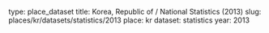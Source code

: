 type: place_dataset
title: Korea, Republic of / National Statistics (2013)
slug: places/kr/datasets/statistics/2013
place: kr
dataset: statistics
year: 2013
